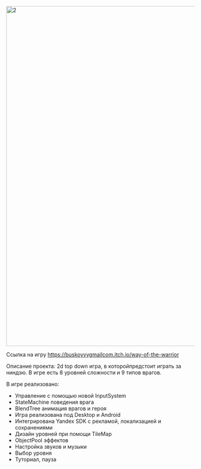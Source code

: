 <img width="1611" height="908" alt="2" src="https://github.com/user-attachments/assets/1b083c3d-8ae9-4f04-9687-3f67d4b90918" />

 Ссылка на игру
https://buskoyyygmailcom.itch.io/way-of-the-warrior

Описание проекта:
2d top down игра,  в которойпредстоит играть за ниндзю. В игре есть 8 уровней сложности и 9 типов врагов.

В игре реализовано:
-	Управление с помощью новой InputSystem
-	StateMachine поведения врага
-	BlendTree анимация врагов и героя
-	Игра реализована под Desktop и Android
-	Интегрирована Yandex SDK с рекламой, локализацией и сохранениями 
-	Дизайн уровней при помощи TileMap
-	ObjectPool эффектов
-	Настройка звуков и музыки
-	Выбор уровня
-	Туториал, пауза
